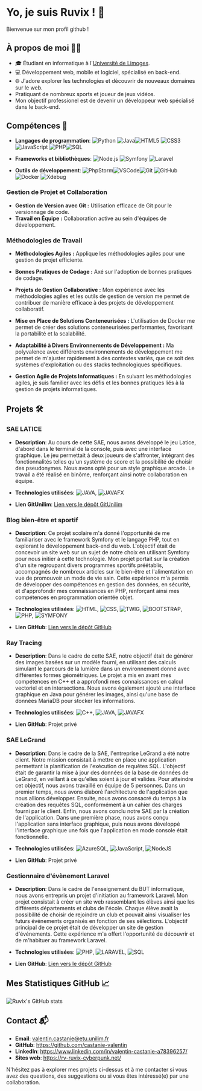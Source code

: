 # Yo, je suis Ruvix ! 👋

Bienvenue sur mon profil github !


## À propos de moi 👨‍💻


- 🎓 Étudiant en informatique à l'[Université de Limoges](https://www.unilim.fr/).
- 💻 Développement web, mobile et logiciel, spécialisé en back-end.
- 🌐 J'adore explorer les technologies et découvrir de nouveaux domaines sur le web.
- Pratiquant de nombreux sports et joueur de jeux vidéos.
- Mon objectif professionel est de devenir un développeur web spécialisé dans le back-end.

## Compétences 🚀

- **Langages de programmation**:  ![Python](https://img.shields.io/badge/Python-3776AB?style=flat&logo=python&logoColor=white)
  ![Java](https://img.shields.io/badge/Java-007396?style=flat&logo=java&logoColor=white)![HTML5](https://img.shields.io/badge/HTML5-E34F26?style=flat&logo=html5&logoColor=white) ![CSS3](https://img.shields.io/badge/CSS3-1572B6?style=flat&logo=css3&logoColor=white) ![JavaScript](https://img.shields.io/badge/JavaScript-F7DF1E?style=flat&logo=javascript&logoColor=black) ![PHP](https://img.shields.io/badge/PHP-777BB4?style=flat&logo=php&logoColor=white)![SQL](https://img.shields.io/badge/SQL-4479A1?style=flat&logo=postgresql&logoColor=white)
- **Frameworks et bibliothèques**:  ![Node.js](https://img.shields.io/badge/Node.js-339933?style=flat&logo=node.js&logoColor=white)
  ![Symfony](https://img.shields.io/badge/Symfony-000000?style=flat&logo=symfony&logoColor=white) ![Laravel](https://img.shields.io/badge/Laravel-FF2D20?style=flat&logo=laravel&logoColor=white)

- **Outils de développement**: ![PhpStorm](https://img.shields.io/badge/PhpStorm-000000?style=flat&logo=phpstorm&logoColor=white)![VSCode](https://img.shields.io/badge/VSCode-007ACC?style=flat&logo=visual-studio-code&logoColor=white)![Git](https://img.shields.io/badge/Git-F05032?style=flat&logo=git&logoColor=white) ![GitHub](https://img.shields.io/badge/GitHub-181717?style=flat&logo=github&logoColor=white)
  ![Docker](https://img.shields.io/badge/Docker-2496ED?style=flat&logo=docker&logoColor=white)
  ![Xdebug](https://img.shields.io/badge/Xdebug-DB1450?style=flat&logo=xdebug&logoColor=white)



### **Gestion de Projet et Collaboration**

- **Gestion de Version avec Git :** Utilisation efficace de Git pour le versionnage de code.
- **Travail en Équipe :** Collaboration active au sein d'équipes de développement.

### **Méthodologies de Travail**

- **Méthodologies Agiles :** Applique les méthodologies agiles pour une gestion de projet efficiente.

- **Bonnes Pratiques de Codage :** Axé sur l'adoption de bonnes pratiques de codage.

- **Projets de Gestion Collaborative :** Mon expérience avec les méthodologies agiles et les outils de gestion de version me permet de contribuer de manière efficace à des projets de développement collaboratif.

- **Mise en Place de Solutions Conteneurisées :** L'utilisation de Docker me permet de créer des solutions conteneurisées performantes, favorisant la portabilité et la scalabilité.

- **Adaptabilité à Divers Environnements de Développement :** Ma polyvalence avec différents environnements de développement me permet de m'ajuster rapidement à des contextes variés, que ce soit des systèmes d'exploitation ou des stacks technologiques spécifiques.

- **Gestion Agile de Projets Informatiques :** En suivant les méthodologies agiles, je suis familier avec les défis et les bonnes pratiques liés à la gestion de projets informatiques.

## Projets 🛠️

### SAE LATICE
- **Description**: Au cours de cette SAE, nous avons développé le jeu Latice, d'abord dans le terminal de la console, puis avec une interface graphique. Le jeu permettait à deux joueurs de s'affronter, intégrant des fonctionnalités telles qu'un système de score et la possibilité de choisir des pseudonymes. Nous avons opté pour un style graphique arcade. Le travail a été réalisé en binôme, renforçant ainsi notre collaboration en équipe.


- **Technologies utilisées**: ![JAVA](https://img.shields.io/badge/JAVA-007396?style=flat&logo=java&logoColor=white), ![JAVAFX](https://img.shields.io/badge/JAVAFX-007396?style=flat&logo=java&logoColor=white)
- **Lien GitUnilim**: [Lien vers le dépôt GitUnilim](https://git.unilim.fr/castanie3/latice)

### Blog bien-être et sportif
- **Description**: Ce projet scolaire m'a donné l'opportunité de me familiariser avec le framework Symfony et le langage PHP, tout en explorant le développement back-end du web. L'objectif était de concevoir un site web sur un sujet de notre choix en utilisant Symfony pour nous initier à cette technologie. Mon projet portait sur la création d'un site regroupant divers programmes sportifs préétablis, accompagnés de nombreux articles sur le bien-être et l'alimentation en vue de promouvoir un mode de vie sain. Cette expérience m'a permis de développer des compétences en gestion des données, en sécurité, et d'approfondir mes connaissances en PHP, renforçant ainsi mes compétences en programmation orientée objet.


- **Technologies utilisées**: ![HTML](https://img.shields.io/badge/HTML-E34F26?style=flat&logo=html5&logoColor=white), ![CSS](https://img.shields.io/badge/CSS-1572B6?style=flat&logo=css3&logoColor=white), ![TWIG](https://img.shields.io/badge/TWIG-000000?style=flat&logo=twig&logoColor=white), ![BOOTSTRAP](https://img.shields.io/badge/BOOTSTRAP-563D7C?style=flat&logo=bootstrap&logoColor=white), ![PHP](https://img.shields.io/badge/PHP-777BB4?style=flat&logo=php&logoColor=white), ![SYMFONY](https://img.shields.io/badge/SYMFONY-000000?style=flat&logo=symfony&logoColor=white)
- **Lien GitHub**: [Lien vers le dépôt GitHub](https://github.com/castanie-valentin/SymfonySportApp)

### Ray Tracing
- **Description**: Dans le cadre de cette SAE, notre objectif était de générer des images basées sur un modèle fourni, en utilisant des calculs simulant le parcours de la lumière dans un environnement donné avec différentes formes géométriques. Le projet a mis en avant mes compétences en C++ et a approfondi mes connaissances en calcul vectoriel et en intersections. Nous avons également ajouté une interface graphique en Java pour générer les images, ainsi qu'une base de données MariaDB pour stocker les informations.


- **Technologies utilisées**: ![C++](https://img.shields.io/badge/C++-00599C?style=flat&logo=c%2B%2B&logoColor=white), ![JAVA](https://img.shields.io/badge/JAVA-007396?style=flat&logo=java&logoColor=white), ![JAVAFX](https://img.shields.io/badge/JAVAFX-007396?style=flat&logo=java&logoColor=white)
- **Lien GitHub**: Projet privé

### SAE LeGrand
- **Description**: Dans le cadre de la SAE, l'entreprise LeGrand a été notre client. Notre mission consistait à mettre en place une application permettant la planification de l'exécution de requêtes SQL. L'objectif était de garantir la mise à jour des données de la base de données de LeGrand, en veillant à ce qu'elles soient à jour et valides. Pour atteindre cet objectif, nous avons travaillé en équipe de 5 personnes. Dans un premier temps, nous avons élaboré l'architecture de l'application que nous allions développer. Ensuite, nous avons consacré du temps à la création des requêtes SQL, conformément à un cahier des charges fourni par le client. Enfin, nous avons conclu notre SAE par la création de l'application. Dans une première phase, nous avons conçu l'application sans interface graphique, puis nous avons développé l'interface graphique une fois que l'application en mode console était fonctionnelle.


- **Technologies utilisées**: ![AzureSQL](https://img.shields.io/badge/AzureSQL-0089D6?style=flat&logo=microsoft-sql-server&logoColor=white), ![JavaScript](https://img.shields.io/badge/JavaScript-F7DF1E?style=flat&logo=javascript&logoColor=black), ![NodeJS](https://img.shields.io/badge/NodeJS-339933?style=flat&logo=node.js&logoColor=white)
- **Lien GitHub**: Projet privé

### Gestionnaire d'évènement Laravel
- **Description**: Dans le cadre de l'enseignement du BUT informatique, nous avons entrepris un projet d'initiation au framework Laravel. Mon projet consistait à créer un site web rassemblant les élèves ainsi que les différents départements et clubs de l'école. Chaque élève avait la possibilité de choisir de rejoindre un club et pouvait ainsi visualiser les futurs événements organisés en fonction de ses sélections. L'objectif principal de ce projet était de développer un site de gestion d'événements. Cette expérience m'a offert l'opportunité de découvrir et de m'habituer au framework Laravel.


- **Technologies utilisées**: ![PHP](https://img.shields.io/badge/PHP-777BB4?style=flat&logo=php&logoColor=white), ![LARAVEL](https://img.shields.io/badge/LARAVEL-FF2D20?style=flat&logo=laravel&logoColor=white), ![SQL](https://img.shields.io/badge/SQL-4479A1?style=flat&logo=mysql&logoColor=white)
- **Lien GitHub**: [Lien vers le dépôt GitHub](https://github.com/castanie-valentin/EventManager)

## Mes Statistiques GitHub 📈

![Ruvix's GitHub stats](https://github-readme-stats.vercel.app/api?username=castanie-valentin&show_icons=true&theme=transparent)

## Contact 📬
- **Email**: valentin.castanie@etu.unilim.fr
- **GitHub**: https://github.com/castanie-valentin
- **LinkedIn**: https://www.linkedin.com/in/valentin-castanie-a78396257/
- **Sites web**: https://rv-ruvix-cyberpunk.net/

N'hésitez pas à explorer mes projets ci-dessus et à me contacter si vous avez des questions, des suggestions ou si vous êtes intéressé(e) par une collaboration.



